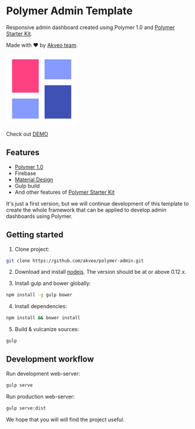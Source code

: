 # Polymer Admin Template

Responsive admin dashboard created using Polymer 1.0 and [Polymer Starter Kit](https://github.com/PolymerElements/polymer-starter-kit).

Made with ♥ by [Akveo team](http://akveo.com/).

![logo](app/images/touch/chrome-touch-icon-192x192.png)

Check out [DEMO](https://polymer-admin.firebaseapp.com/)

## Features

* [Polymer 1.0](https://www.polymer-project.org/1.0/)
* Firebase
* [Material Design](http://www.google.com/design/spec/material-design/introduction.html)
* Gulp build
* And other features of [Polymer Starter Kit](https://github.com/PolymerElements/polymer-starter-kit)

It's just a first version, but we will continue development of this template to create the whole framework that can be applied to develop admin dashboards using Polymer.

## Getting started

1. Clone project:

  ```sh
  git clone https://github.com/akveo/polymer-admin.git
  ```

2. Download and install [nodejs](https://nodejs.org). The version should be at or above 0.12.x.

3. Install gulp and bower globally:

  ```sh
  npm install -g gulp bower
  ```

4. Install dependencies:

  ```sh
  npm install && bower install
  ```

5. Build & vulcanize sources:

  ```sh
  gulp
  ```

## Development workflow

Run development web-server:

```sh
gulp serve
```

Run production web-server:

```sh
gulp serve:dist
```

We hope that you will will find the project useful.
